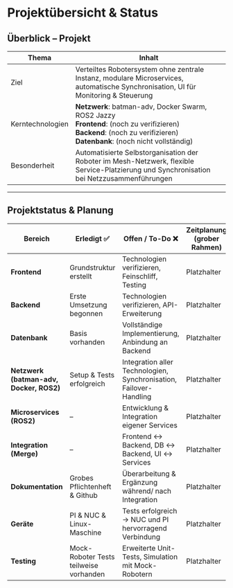 # Projektübersicht & Status

## Überblick – Projekt
| Thema            | Inhalt                                                                 |
|------------------|------------------------------------------------------------------------|
| Ziel             | Verteiltes Robotersystem ohne zentrale Instanz, modulare Microservices, automatische Synchronisation, UI für Monitoring & Steuerung |
| Kerntechnologien | **Netzwerk**: batman-adv, Docker Swarm, ROS2 Jazzy<br>**Frontend**: (noch zu verifizieren)<br>**Backend**: (noch zu verifizieren)<br>**Datenbank**: (noch nicht vollständig) |
| Besonderheit     | Automatisierte Selbstorganisation der Roboter im Mesh-Netzwerk, flexible Service-Platzierung und Synchronisation bei Netzzusammenführungen |

---

## Projektstatus & Planung
| Bereich              | Erledigt ✅                           | Offen / To-Do ❌                                      | Zeitplanung (grober Rahmen) | Priorität |
|-----------------------|---------------------------------------|-------------------------------------------------------|-----------------------------|-----------|
| **Frontend**          | Grundstruktur erstellt                | Technologien verifizieren, Feinschliff, Testing        | Platzhalter                  | Mittel    |
| **Backend**           | Erste Umsetzung begonnen              | Technologien verifizieren, API-Erweiterung             | Platzhalter                 | Hoch      |
| **Datenbank**         | Basis vorhanden                       | Vollständige Implementierung, Anbindung an Backend     | Platzhalter                   | Hoch      |
| **Netzwerk (batman-adv, Docker, ROS2)** | Setup & Tests erfolgreich | Integration aller Technologien, Synchronisation, Failover-Handling | Platzhalter | Sehr hoch |
| **Microservices (ROS2)** | –                                   | Entwicklung & Integration eigener Services             | Platzhalter                   | Sehr hoch |
| **Integration (Merge)**| –                                   | Frontend ↔ Backend, DB ↔ Backend, UI ↔ Services       | Platzhalter                   | Sehr hoch |
| **Dokumentation**     | Grobes Pflichtenheft & Github        | Überarbeitung & Ergänzung während/ nach Integration    | Platzhalter                   | Mittel    |
| **Geräte**     | PI & NUC & Linux-Maschine                 | Tests erfolgreich -> NUC und PI hervorragend Verbindung    | Platzhalter                   | Hoch    |
| **Testing**           | Mock-Roboter Tests teilweise vorhanden        | Erweiterte Unit-Tests, Simulation mit Mock-Robotern    | Platzhalter                    | Hoch      |
